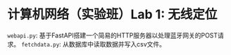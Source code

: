 # 计算机网络（实验班）Lab 1: 无线定位

`webapi.py`: 基于FastAPI搭建一个简易的HTTP服务器以处理蓝牙网关的POST请求。
`fetchdata.py`: 从数据库中读取数据并写入csv文件。
